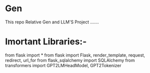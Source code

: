 # Gen
This repo Relative Gen and LLM'S Project .......

# Imortant Libraries:- 
from flask import * 
from flask import Flask, render_template, request, redirect, url_for
from flask_sqlalchemy import SQLAlchemy
from transformers import GPT2LMHeadModel, GPT2Tokenizer

